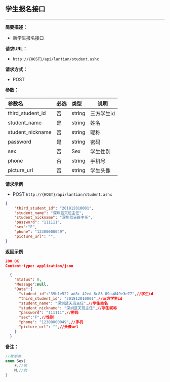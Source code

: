 ## 学生报名接口
--------------------
**简要描述：** 

- 新学生报名接口

**请求URL：** 
- `http://{HOST}/api/lantian/student.ashx`
  
**请求方式：**
- POST

**参数：** 

|参数名|必选|类型|说明|
|:----    |:---|:----- |-----   |
|third_student_id    |否  |string |三方学生id   |
|student_name    |是  |string |姓名   |
|student_nickname    |否  |string |昵称   |
|password    |是  |string |密码   |
|sex    |否  |Sex |学生性别   |
|phone    |否  |string |手机号   |
|picture_url    |否  |string |学生头像   |

**请求示例**

- POST `http://{HOST}/api/lantian/student.ashx`
``` json
{
    "third_student_id": "201812010001",
    "student_name": "深圳蓝天班主任",
    "student_nickname": "深圳蓝天班主任",
    "password": "111111",
    "sex":"F",
    "phone": "12300000049",
    "picture_url": "",
}
```

**返回示例**

``` json
200 OK
Content-type: application/json

  {
    "Status": 0,
    "Message":null,
    "Data":{
      "student_id":"39b1e522-ad8c-42ed-8c83-89aa849e3e77",//学生id
      "third_student_id": "201812010001",//三方学生id
      "student_name": "深圳蓝天班主任",//学生姓名
      "student_nickname": "深圳蓝天班主任",//学生昵称
      "password": "111111",//密码
      "sex":"F",//性别
      "phone": "12300000049",//手机
      "picture_url": "",//头像url
    }
  }
```

**备注：** 
``` csharp
//枚举类
enum Sex{
    F,//男
    M,//女
}
```